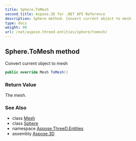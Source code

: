 ```yaml
---
title: Sphere.ToMesh
second_title: Aspose.3D for .NET API Reference
description: Sphere method. Convert current object to mesh
type: docs
weight: 90
url: /net/aspose.threed.entities/sphere/tomesh/
---
```

## Sphere.ToMesh method

Convert current object to mesh

```csharp
public override Mesh ToMesh()
```

### Return Value

The mesh.

### See Also

* class [Mesh](../../mesh/)
* class [Sphere](../)
* namespace [Aspose.ThreeD.Entities](../../sphere/)
* assembly [Aspose.3D](../../../)


